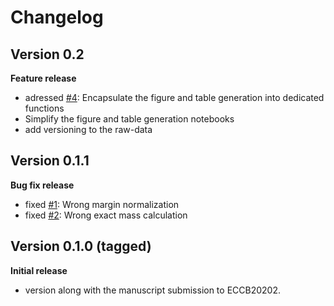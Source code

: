 # Changelog

## Version 0.2
**Feature release**
- adressed [#4](https://github.com/aalto-ics-kepaco/msms_rt_score_integration/issues/4): Encapsulate the figure and table generation into 
  dedicated functions
- Simplify the figure and table generation notebooks
- add versioning to the raw-data

## Version 0.1.1
**Bug fix release**
- fixed [#1](https://github.com/aalto-ics-kepaco/msms_rt_score_integration/issues/1): Wrong margin normalization
- fixed [#2](https://github.com/aalto-ics-kepaco/msms_rt_score_integration/issues/2): Wrong exact mass calculation

## Version 0.1.0 (tagged)
**Initial release**
- version along with the manuscript submission to ECCB20202.
